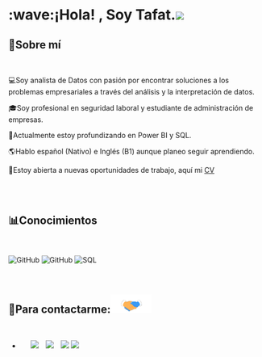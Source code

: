 
<h1 align="left"><b>:wave:¡Hola! , Soy Tafat.</b><img src="https://media.giphy.com/media/hvRJCLFzcasrR4ia7z/giphy.gif" width="35"></h1>
<!--  -->


##  :sunflower:**Sobre mí**



<br>

:computer:Soy analista de Datos con pasión por encontrar soluciones a los problemas empresariales a través del análisis y la interpretación de datos.

:mortar_board:Soy profesional en seguridad laboral y estudiante de administración de empresas.

:dart:Actualmente estoy profundizando en Power BI y SQL.

:earth_americas:Hablo español (Nativo) e Inglés (B1) aunque planeo seguir aprendiendo.

:mag_right:Estoy abierta a nuevas oportunidades de trabajo, aquí mi [CV](https://drive.google.com/file/d/1pXk4CZVhxF3TykNDkZTQYe5t8TbyK__5/view?usp=drive_link)

<br><br>



## :bar_chart:Conocimientos </b>
<br>

   ![GitHub](https://camo.githubusercontent.com/7ae3cba30862d3d69ff363ad73a6f74af02b2c9ee9f9c3a95d1e40e71c701224/68747470733a2f2f696d672e736869656c64732e696f2f62616467652f2d506f77657242492d3333333333333f7374796c653d666c6174266c6f676f3d506f7765724249) 
   ![GitHub](https://camo.githubusercontent.com/de0aca4ffca61a57fbeb0633959cd4e6c4bd79bc990667c30333f6fe8f2be903/68747470733a2f2f696d672e736869656c64732e696f2f62616467652f2d457863656c2d3333333333333f7374796c653d666c6174266c6f676f3d457863656c)
   ![SQL](https://img.shields.io/badge/-SQL-000000?style=flat&logo=postgresql)
   

<br>   
    






## <b> :iphone:Para contactarme:</b><img src="https://github.com/0xAbdulKhalid/0xAbdulKhalid/raw/main/assets/mdImages/handshake.gif" width ="80">
<br>
<div align='left'>

<ul>

<li>
<p align="left">

 <div align="left"  class="icons-social" style="margin-left: 10px;">
        <a style="margin-left: 10px;"  target="_blank" href="https://www.linkedin.com/in/tafat-montiel">
			<img src="https://img.icons8.com/doodle/40/000000/linkedin--v2.png"></a>
         <a style="margin-left: 10px;" target="_blank" href="https://github.com/TafatMontiel">
		<img src="https://img.icons8.com/doodle/40/000000/github--v1.png"></a>
        <a style="margin-left: 10px;" target="_blank" href="https://www.instagram.com/tafatjebneel/?fbclid=IwY2xjawEnElxleHRuA2FlbQIxMAABHdbhUPFk_5tS0oE9ccwv1Qu8_D3NxV3_1R-agm6hBBbkht_prNzgUz2CSw_aem_q3wr03WuJo-m3xidPSL4Cw">
			<img src="https://img.icons8.com/doodle/40/000000/instagram-new--v2.png"></a>
    <a href="mailto:tafatmontiel18@hotmail.com"><img src="![image](https://drive.google.com/file/d/1NQPvva_QgTXgsWo82hLDjdyivKg-kuk3/view?usp=sharing)
"/></a>
   

		




  
